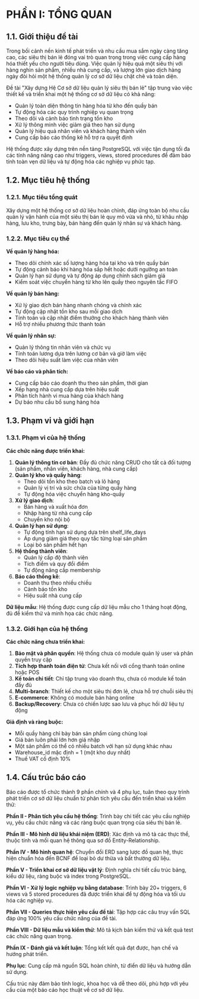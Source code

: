 # PHẦN I: TỔNG QUAN

## 1.1. Giới thiệu đề tài

Trong bối cảnh nền kinh tế phát triển và nhu cầu mua sắm ngày càng tăng cao, các siêu thị bán lẻ đóng vai trò quan trọng trong việc cung cấp hàng hóa thiết yếu cho người tiêu dùng. Việc quản lý hiệu quả một siêu thị với hàng nghìn sản phẩm, nhiều nhà cung cấp, và lượng lớn giao dịch hàng ngày đòi hỏi một hệ thống quản lý cơ sở dữ liệu chặt chẽ và toàn diện.

Đề tài "Xây dựng Hệ Cơ sở dữ liệu quản lý siêu thị bán lẻ" tập trung vào việc thiết kế và triển khai một hệ thống cơ sở dữ liệu có khả năng:

- Quản lý toàn diện thông tin hàng hóa từ kho đến quầy bán
- Tự động hóa các quy trình nghiệp vụ quan trọng
- Theo dõi và cảnh báo tình trạng tồn kho
- Xử lý thông minh việc giảm giá theo hạn sử dụng
- Quản lý hiệu quả nhân viên và khách hàng thành viên
- Cung cấp báo cáo thống kê hỗ trợ ra quyết định

Hệ thống được xây dựng trên nền tảng PostgreSQL với việc tận dụng tối đa các tính năng nâng cao như triggers, views, stored procedures để đảm bảo tính toàn vẹn dữ liệu và tự động hóa các nghiệp vụ phức tạp.

## 1.2. Mục tiêu hệ thống

### 1.2.1. Mục tiêu tổng quát

Xây dựng một hệ thống cơ sở dữ liệu hoàn chỉnh, đáp ứng toàn bộ nhu cầu quản lý vận hành của một siêu thị bán lẻ quy mô vừa và nhỏ, từ khâu nhập hàng, lưu kho, trưng bày, bán hàng đến quản lý nhân sự và khách hàng.

### 1.2.2. Mục tiêu cụ thể

**Về quản lý hàng hóa:**

- Theo dõi chính xác số lượng hàng hóa tại kho và trên quầy bán
- Tự động cảnh báo khi hàng hóa sắp hết hoặc dưới ngưỡng an toàn
- Quản lý hạn sử dụng và tự động áp dụng chính sách giảm giá
- Kiểm soát việc chuyển hàng từ kho lên quầy theo nguyên tắc FIFO

**Về quản lý bán hàng:**

- Xử lý giao dịch bán hàng nhanh chóng và chính xác
- Tự động cập nhật tồn kho sau mỗi giao dịch
- Tính toán và cập nhật điểm thưởng cho khách hàng thành viên
- Hỗ trợ nhiều phương thức thanh toán

**Về quản lý nhân sự:**

- Quản lý thông tin nhân viên và chức vụ
- Tính toán lương dựa trên lương cơ bản và giờ làm việc
- Theo dõi hiệu suất làm việc của nhân viên

**Về báo cáo và phân tích:**

- Cung cấp báo cáo doanh thu theo sản phẩm, thời gian
- Xếp hạng nhà cung cấp dựa trên hiệu suất
- Phân tích hành vi mua hàng của khách hàng
- Dự báo nhu cầu bổ sung hàng hóa

## 1.3. Phạm vi và giới hạn

### 1.3.1. Phạm vi của hệ thống

**Các chức năng được triển khai:**

1. **Quản lý thông tin cơ bản**: Đầy đủ chức năng CRUD cho tất cả đối tượng (sản phẩm, nhân viên, khách hàng, nhà cung cấp)
2. **Quản lý kho và quầy hàng**:
   - Theo dõi tồn kho theo batch và lô hàng
   - Quản lý vị trí và sức chứa của từng quầy hàng
   - Tự động hóa việc chuyển hàng kho-quầy
3. **Xử lý giao dịch**:
   - Bán hàng và xuất hóa đơn
   - Nhập hàng từ nhà cung cấp
   - Chuyển kho nội bộ
4. **Quản lý hạn sử dụng**:
   - Tự động tính hạn sử dụng dựa trên shelf_life_days
   - Áp dụng giảm giá theo quy tắc từng loại sản phẩm
   - Loại bỏ sản phẩm hết hạn
5. **Hệ thống thành viên**:
   - Quản lý cấp độ thành viên
   - Tích điểm và quy đổi điểm
   - Tự động nâng cấp membership
6. **Báo cáo thống kê**:
   - Doanh thu theo nhiều chiều
   - Cảnh báo tồn kho
   - Hiệu suất nhà cung cấp

**Dữ liệu mẫu**: Hệ thống được cung cấp dữ liệu mẫu cho 1 tháng hoạt động, đủ để kiểm thử và minh họa các chức năng.

### 1.3.2. Giới hạn của hệ thống

**Các chức năng chưa triển khai:**

1. **Bảo mật và phân quyền**: Hệ thống chưa có module quản lý user và phân quyền truy cập
2. **Tích hợp thanh toán điện tử**: Chưa kết nối với cổng thanh toán online hoặc POS
3. **Kế toán chi tiết**: Chỉ tập trung vào doanh thu, chưa có module kế toán đầy đủ
4. **Multi-branch**: Thiết kế cho một siêu thị đơn lẻ, chưa hỗ trợ chuỗi siêu thị
5. **E-commerce**: Không có module bán hàng online
6. **Backup/Recovery**: Chưa có chiến lược sao lưu và phục hồi dữ liệu tự động

**Giả định và ràng buộc:**

- Mỗi quầy hàng chỉ bày bán sản phẩm cùng chủng loại
- Giá bán luôn phải lớn hơn giá nhập
- Một sản phẩm có thể có nhiều batch với hạn sử dụng khác nhau
- Warehouse_id mặc định = 1 (một kho duy nhất)
- Thuế VAT cố định 10%

## 1.4. Cấu trúc báo cáo

Báo cáo được tổ chức thành 9 phần chính và 4 phụ lục, tuân theo quy trình phát triển cơ sở dữ liệu chuẩn từ phân tích yêu cầu đến triển khai và kiểm thử:

**Phần II - Phân tích yêu cầu hệ thống**: Trình bày chi tiết các yêu cầu nghiệp vụ, yêu cầu chức năng và các ràng buộc quan trọng của siêu thị bán lẻ.

**Phần III - Mô hình dữ liệu khái niệm (ERD)**: Xác định và mô tả các thực thể, thuộc tính và mối quan hệ thông qua sơ đồ Entity-Relationship.

**Phần IV - Mô hình quan hệ**: Chuyển đổi ERD sang lược đồ quan hệ, thực hiện chuẩn hóa đến BCNF để loại bỏ dư thừa và bất thường dữ liệu.

**Phần V - Triển khai cơ sở dữ liệu vật lý**: Định nghĩa chi tiết cấu trúc bảng, kiểu dữ liệu, ràng buộc và index trong PostgreSQL.

**Phần VI - Xử lý logic nghiệp vụ bằng database**: Trình bày 20+ triggers, 6 views và 5 stored procedures đã được triển khai để tự động hóa và tối ưu hóa các nghiệp vụ.

**Phần VII - Queries thực hiện yêu cầu đề tài**: Tập hợp các câu truy vấn SQL đáp ứng 100% yêu cầu chức năng của đề tài.

**Phần VIII - Dữ liệu mẫu và kiểm thử**: Mô tả kịch bản kiểm thử và kết quả test các chức năng quan trọng.

**Phần IX - Đánh giá và kết luận**: Tổng kết kết quả đạt được, hạn chế và hướng phát triển.

**Phụ lục**: Cung cấp mã nguồn SQL hoàn chỉnh, từ điển dữ liệu và hướng dẫn sử dụng.

Cấu trúc này đảm bảo tính logic, khoa học và dễ theo dõi, phù hợp với yêu cầu của một báo cáo học thuật về cơ sở dữ liệu.
